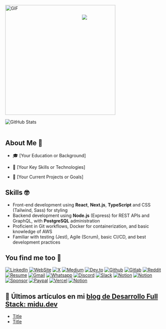 <div align="center">
<img src="https://capsule-render.vercel.app/api?type=waving&color=gradient&customColorList=10&height=250&section=header&text=👋%20Hi%20there,%20I'm%20Julio%20Cesar%20Garcia&fontSize=40&fontAlignY=25&desc=-%20Web%20Software%20Developer%20-&descAlignY=50&descSize=30"/>
</div>

<div style="display: grid; align-content: center; height: 300px;">

<img align="left" height="auto" width="350px" alt="GIF" src="https://media.giphy.com/media/vWst8QUOKAot6MHEZe/giphy.gif"/>

![GitHub Stats](https://github-readme-stats.vercel.app/api?username=juliogarciape&show=prs_merged_percentage&hide=prs,issues,contribs&show_icons=true&theme=radical&locale=en&border_radius=0)

</div>

<br/>
<br/>
<br/>

## About Me :sparkling_heart:

- 🎓 [Your Education or Background]

- 🌟 [Your Key Skills or Technologies]

- 🚀 [Your Current Projects or Goals]

## Skills :nerd_face:

- Front-end development using **React**, **Next.js**, **TypeScript** and CSS (Tailwind, Sass) for styling
- Backend development using **Node.js** (Express) for REST APIs and GraphQL, with **PostgreSQL** administration
- Proficient in Git workflows, Docker for containerization, and basic knowledge of AWS
- Familiar with testing (Jest), Agile (Scrum), basic CI/CD, and best development practices




## You find me too :busts_in_silhouette: 

[![LinkedIn](https://img.shields.io/badge/LinkedIn-Julio_Cesar_Garcia-0077B5?style=for-the-badge&logo=linkedin&logoColor=white&labelColor=101010)](https://www.linkedin.com/in/juliogarciape)
[![WebSite](https://img.shields.io/badge/WebSite-juliogarciape.live-39E09B?style=for-the-badge&logo=firefox&logoColor=white&labelColor=101010)](https://juliogarciape.live)
[![X](https://img.shields.io/badge/Twitter-juliogarciape-1DA1F2?style=for-the-badge&logo=x&logoColor=white&labelColor=101010)](https://x.com/juliogarciape_)
[![Medium](https://img.shields.io/badge/Medium-juliogarciape-FF4500?style=for-the-badge&logo=medium&logoColor=white&labelColor=101010)]()
[![Dev.to](https://img.shields.io/badge/Dev.to-juliogarciape-1DA1F2?style=for-the-badge&logo=dev.to&logoColor=white&labelColor=101010)]()
[![Github](https://img.shields.io/badge/Github-Secondary-FF4500?style=for-the-badge&logo=github&logoColor=white&labelColor=101010)]()
[![Gitlab](https://img.shields.io/badge/Gitlab-juliogarciape-fca326?style=for-the-badge&logo=gitlab&logoColor=white&labelColor=101010)]()
[![Reddit](https://img.shields.io/badge/Reddit-juliogarciape-FF4500?style=for-the-badge&logo=reddit&logoColor=white&labelColor=101010)]()
[![Resume](https://img.shields.io/badge/Resume-Julio_Garcia-39E09B?style=for-the-badge&logo=Linktree&logoColor=white&labelColor=101010)]()
[![Gmail](https://img.shields.io/badge/Gmail-Personal-D14836?style=for-the-badge&logo=Gmail&logoColor=white&labelColor=101010)]()
[![Whatsapp](https://img.shields.io/badge/Whatsapp-Personal-25D366?style=for-the-badge&logo=Whatsapp&logoColor=white&labelColor=101010)]()
[![Discord](https://img.shields.io/badge/Discord-@juliogarciape-5865F2?style=for-the-badge&logo=Discord&logoColor=white&labelColor=101010)]()
[![Slack](https://img.shields.io/badge/Slack-juliogarciape-5865F2?style=for-the-badge&logo=Slack&logoColor=white&labelColor=101010)]()
[![Notion](https://img.shields.io/badge/Notion-juliogarciape-ffdd00?style=for-the-badge&logo=Buy_me_a_coffe&logoColor=white&labelColor=101010)]()
[![Notion](https://img.shields.io/badge/Notion-juliogarciape-5865F2?style=for-the-badge&logo=Notion&logoColor=white&labelColor=101010)]()
[![Sponsor](https://img.shields.io/badge/Sponsors-juliogarciape-5865F2?style=for-the-badge&logo=GitHub-Sponsors&logoColor=white&labelColor=101010)]()
[![Paypal](https://img.shields.io/badge/Paypal-juliogarciape-5865F2?style=for-the-badge&logo=Paypal&logoColor=white&labelColor=101010)]()
[![Vercel](https://img.shields.io/badge/Vercel-juliogarciape-5865F2?style=for-the-badge&logo=vercel&logoColor=white&labelColor=101010)]()
[![Notion](https://img.shields.io/badge/Npm-juliogarciape-CB3837?style=for-the-badge&logo=Npm&logoColor=white&labelColor=101010)]()

## 📝 Últimos artículos en mi [blog de Desarrollo Full Stack: midu.dev](https://midu.dev)

- [Title](https://)
- [Title](https://)
